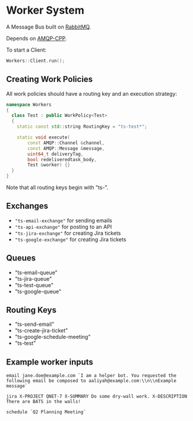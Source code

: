 # Worker System

A Message Bus built on [RabbitMQ](https://www.rabbitmq.com/).

Depends on [AMQP-CPP](https://github.com/CopernicaMarketingSoftware/AMQP-CPP).

To start a Client:

```cpp
Workers::Client.run();
```

## Creating Work Policies

All work policies should have a routing key and an execution strategy:

```cpp
namespace Workers
{
  class Test : public WorkPolicy<Test>
  {
    static const std::string RoutingKey = "ts-test*";

    static void execute(
        const AMQP::Channel &channel,
        const AMQP::Message &message,
        uint64_t deliveryTag,
        bool redeliveredtask_body,
        Test &worker) {}
  }
}
```

Note that all routing keys begin with "ts-".

## Exchanges

- `"ts-email-exchange"` for sending emails
- `"ts-api-exchange"` for posting to an API
- `"ts-jira-exchange"` for creating Jira tickets
- `"ts-google-exchange"` for creating Jira tickets

## Queues

- "ts-email-queue"
- "ts-jira-queue"
- "ts-test-queue"
- "ts-google-queue"

## Routing Keys

- "ts-send-email"
- "ts-create-jira-ticket"
- "ts-google-schedule-meeting"
- "ts-test"

## Example worker inputs

```text
email jane.doe@example.com `I am a helper bot. You requested the following email be composed to aaliyah@example.com:\\n\\nExample message`

jira X-PROJECT QNET-7 X-SUMMARY Do some dry-wall work. X-DESCRIPTION There are BATS in the walls!

schedule `Q2 Planning Meeting`
```
